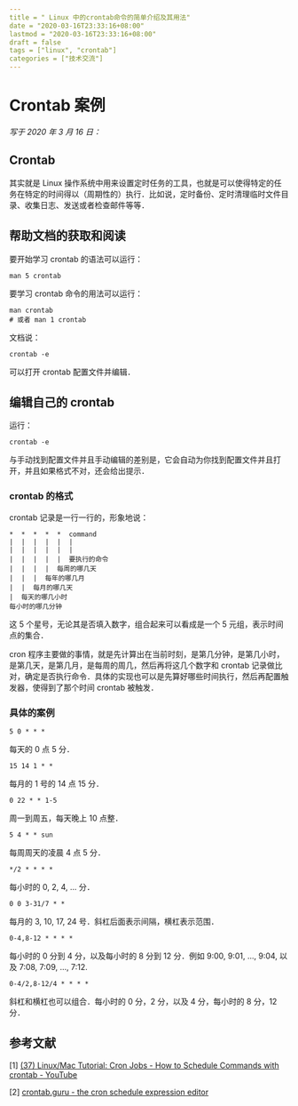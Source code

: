 ```yaml
---
title = " Linux 中的crontab命令的简单介绍及其用法"
date = "2020-03-16T23:33:16+08:00"
lastmod = "2020-03-16T23:33:16+08:00"
draft = false
tags = ["linux", "crontab"]
categories = ["技术交流"]
---
```


#  Crontab 案例

*写于 2020 年 3 月 16 日：*

## Crontab

其实就是 Linux 操作系统中用来设置定时任务的工具，也就是可以使得特定的任务在特定的时间得以（周期性的）执行．比如说，定时备份、定时清理临时文件目录、收集日志、发送或者检查邮件等等．

## 帮助文档的获取和阅读

要开始学习 crontab 的语法可以运行：

```
man 5 crontab
```

要学习 crontab 命令的用法可以运行：

```
man crontab
# 或者 man 1 crontab
```

文档说：

```
crontab -e
```

可以打开 crontab 配置文件并编辑．

## 编辑自己的 crontab

运行：

```
crontab -e
```

与手动找到配置文件并且手动编辑的差别是，它会自动为你找到配置文件并且打开，并且如果格式不对，还会给出提示．

### crontab 的格式

crontab 记录是一行一行的，形象地说：

```
*  *  *  *  *  command
|  |  |  |  |  |
|  |  |  |  |  |
|  |  |  |  |  要执行的命令
|  |  |  |  每周的哪几天
|  |  |  每年的哪几月
|  |  每月的哪几天
|  每天的哪几小时
每小时的哪几分钟
```

这 5 个星号，无论其是否填入数字，组合起来可以看成是一个 5 元组，表示时间点的集合．

cron 程序主要做的事情，就是先计算出在当前时刻，是第几分钟，是第几小时，是第几天，是第几月，是每周的周几，然后再将这几个数字和 crontab 记录做比对，确定是否执行命令．具体的实现也可以是先算好哪些时间执行，然后再配置触发器，使得到了那个时间 crontab 被触发．

### 具体的案例

```
5 0 * * *
```

每天的 0 点 5 分．

```
15 14 1 * *
```

每月的 1 号的 14 点 15 分．

```
0 22 * * 1-5
```

周一到周五，每天晚上 10 点整．

```
5 4 * * sun
```

每周周天的凌晨 4 点 5 分．

```
*/2 * * * *
```

每小时的 0, 2, 4, ... 分．

```
0 0 3-31/7 * *
```

每月的 3, 10, 17, 24 号．斜杠后面表示间隔，横杠表示范围．

```
0-4,8-12 * * * *
```

每小时的 0 分到 4 分，以及每小时的 8 分到 12 分．例如 9:00, 9:01, ..., 9:04, 以及 7:08, 7:09, ..., 7:12.

```
0-4/2,8-12/4 * * * *
```

斜杠和横杠也可以组合．每小时的 0 分，2 分，以及 4 分，每小时的 8 分，12分．

## 参考文献

[1] [(37) Linux/Mac Tutorial: Cron Jobs - How to Schedule Commands with crontab - YouTube](https://www.youtube.com/watch?v=QZJ1drMQz1A)

[2] [crontab.guru - the cron schedule expression editor](https://crontab.guru/)